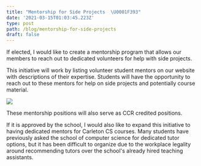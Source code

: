 ```yaml
---
title: "Mentorship for Side Projects  \U0001F393"
date: '2021-03-15T01:03:45.223Z'
type: post
path: /blog/mentorship-for-side-projects
draft: false
---
```

If elected, I would like to create a mentorship program that allows our members to reach out to dedicated volunteers for help with side projects.

This initiative will work by listing volunteer student mentors on our website with descriptions of their expertise. Students will have the opportunity to reach out to these mentors for help on side projects and potentially course material.

![](https://media3.giphy.com/media/SV0UrYruj5E9Fa1Amp/giphy.gif?cid=ecf05e47xzepprtodryzgafxe2uzqfdxjk1aour8nbqo8gx8&rid=giphy.gif)

These mentorship positions will also serve as CCR credited positions.

If it is approved by the school, I would also like to expand this initiative to having dedicated mentors for Carleton CS courses. Many students have previously asked the school of computer science for dedicated tutor options, but it has been difficult to organize due to the workplace legality around recommending tutors over the school's already hired teaching assistants.